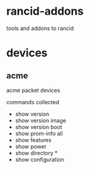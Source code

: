 rancid-addons
=============

tools and addons to rancid 

# devices

## acme

acme packet devices 

commands collected

* show version
* show version image
* show version boot
* show prom-info all
* show features
* show power
* show directory *
* show configuration


